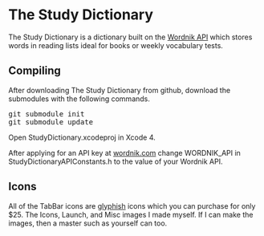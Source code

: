The Study Dictionary
====================

The Study Dictionary is a dictionary built on the [Wordnik API](http://developer.wordnik.com) which stores words in reading lists ideal for books or weekly vocabulary tests.

Compiling
---------

After downloading The Study Dictionary from github, download the submodules with the following commands.
<pre>
git submodule init
git submodule update
</pre>

Open StudyDictionary.xcodeproj in Xcode 4.

After applying for an API key at [wordnik.com](http://developer.wordnik.com) change WORDNIK_API in StudyDictionaryAPIConstants.h to the value of your Wordnik API.

Icons
--------

All of the TabBar icons are [glyphish](http://www.glyphish.com) icons which you can purchase for only $25.
The Icons, Launch, and Misc images I made myself. If I can make the images, then a master such as yourself can too.
